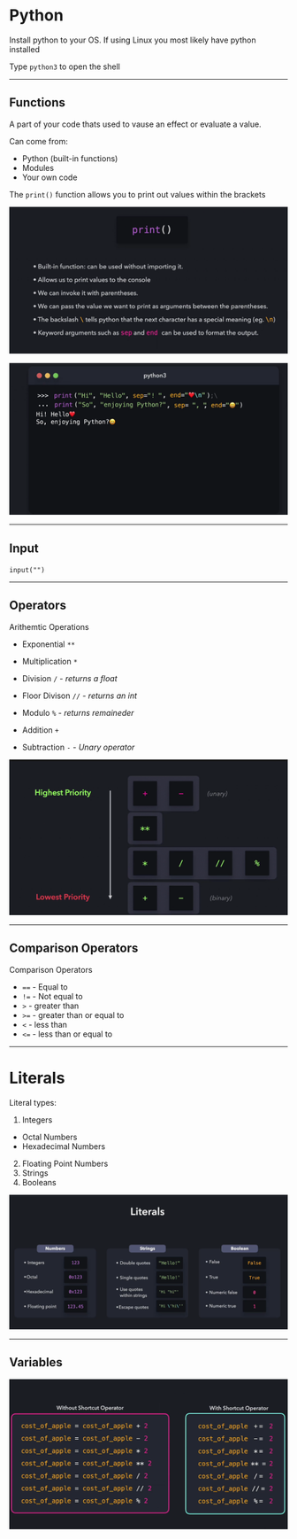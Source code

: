 # Python

Install python to your OS. If using Linux you most likely have python installed

Type `python3` to open the shell
___

## Functions

A part of your code thats used to vause an effect or evaluate a value.

Can come from:
 - Python (built-in functions)
 - Modules
 - Your own code

The `print()` function allows you to print out values within the brackets

![Alt text](image-1.png)

![Alt text](image.png)
___

## Input

`input("")`


___

## Operators

Arithemtic Operations

 - Exponential `**`

 - Multiplication `*`

 - Division `/` - *returns a float*

 - Floor Divison `//` - *returns an int*

 - Modulo `%` - *returns remaineder*

 - Addition `+`

 - Subtraction `-` - *Unary operator*


 ![Alt text](image-3.png)

___

## Comparison Operators


Comparison Operators 

- `==` - Equal to
- `!=` - Not equal to
- `>` - greater than
- `>=` - greater than or equal to
- `<` - less than
- `<=` - less than or equal to
___

# Literals

Literal types:
 1. Integers
  - Octal Numbers
  - Hexadecimal Numbers

 2. Floating Point Numbers
 3. Strings
 4. Booleans


![Alt text](image-2.png)

___

## Variables

![Alt text](image-4.png)